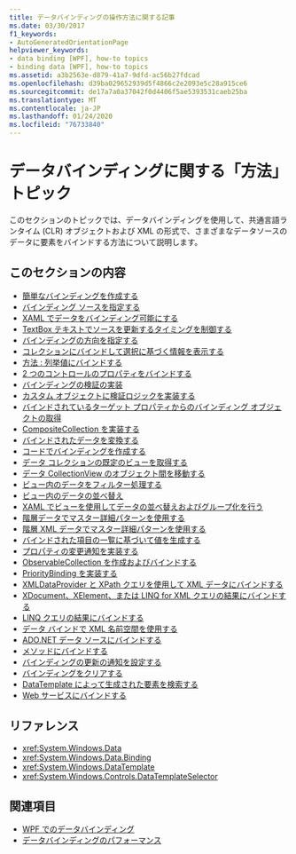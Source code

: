 ```yaml
---
title: データバインディングの操作方法に関する記事
ms.date: 03/30/2017
f1_keywords:
- AutoGeneratedOrientationPage
helpviewer_keywords:
- data binding [WPF], how-to topics
- binding data [WPF], how-to topics
ms.assetid: a3b2563e-d879-41a7-9dfd-ac56b27fdcad
ms.openlocfilehash: d39ba029652939d5f4866c2e2093e5c28a915ce6
ms.sourcegitcommit: de17a7a0a37042f0d4406f5ae5393531caeb25ba
ms.translationtype: MT
ms.contentlocale: ja-JP
ms.lasthandoff: 01/24/2020
ms.locfileid: "76733840"
---
```

# <a name="data-binding-how-to-topics"></a>データバインディングに関する「方法」トピック

このセクションのトピックでは、データバインディングを使用して、共通言語ランタイム (CLR) オブジェクトおよび XML の形式で、さまざまなデータソースのデータに要素をバインドする方法について説明します。

## <a name="in-this-section"></a>このセクションの内容

- [簡単なバインディングを作成する](how-to-create-a-simple-binding.md)
- [バインディング ソースを指定する](how-to-specify-the-binding-source.md)
- [XAML でデータをバインディング可能にする](how-to-make-data-available-for-binding-in-xaml.md)
- [TextBox テキストでソースを更新するタイミングを制御する](how-to-control-when-the-textbox-text-updates-the-source.md)
- [バインディングの方向を指定する](how-to-specify-the-direction-of-the-binding.md)
- [コレクションにバインドして選択に基づく情報を表示する](how-to-bind-to-a-collection-and-display-information-based-on-selection.md)
- [方法 : 列挙値にバインドする](how-to-bind-to-an-enumeration.md)
- [2 つのコントロールのプロパティをバインドする](how-to-bind-the-properties-of-two-controls.md)
- [バインディングの検証の実装](how-to-implement-binding-validation.md)
- [カスタム オブジェクトに検証ロジックを実装する](how-to-implement-validation-logic-on-custom-objects.md)
- [バインドされているターゲット プロパティからのバインディング オブジェクトの取得](how-to-get-the-binding-object-from-a-bound-target-property.md)
- [CompositeCollection を実装する](how-to-implement-a-compositecollection.md)
- [バインドされたデータを変換する](how-to-convert-bound-data.md)
- [コードでバインディングを作成する](how-to-create-a-binding-in-code.md)
- [データ コレクションの既定のビューを取得する](how-to-get-the-default-view-of-a-data-collection.md)
- [データ CollectionView のオブジェクト間を移動する](how-to-navigate-through-the-objects-in-a-data-collectionview.md)
- [ビュー内のデータをフィルター処理する](how-to-filter-data-in-a-view.md)
- [ビュー内のデータの並べ替え](how-to-sort-data-in-a-view.md)
- [XAML でビューを使用してデータの並べ替えおよびグループ化を行う](how-to-sort-and-group-data-using-a-view-in-xaml.md)
- [階層データでマスター詳細パターンを使用する](how-to-use-the-master-detail-pattern-with-hierarchical-data.md)
- [階層 XML データでマスター詳細パターンを使用する](how-to-use-the-master-detail-pattern-with-hierarchical-xml-data.md)
- [バインドされた項目の一覧に基づいて値を生成する](how-to-produce-a-value-based-on-a-list-of-bound-items.md)
- [プロパティの変更通知を実装する](how-to-implement-property-change-notification.md)
- [ObservableCollection を作成およびバインドする](how-to-create-and-bind-to-an-observablecollection.md)
- [PriorityBinding を実装する](how-to-implement-prioritybinding.md)
- [XMLDataProvider と XPath クエリを使用して XML データにバインドする](how-to-bind-to-xml-data-using-an-xmldataprovider-and-xpath-queries.md)
- [XDocument、XElement、または LINQ for XML クエリの結果にバインドする](how-to-bind-to-xdocument-xelement-or-linq-for-xml-query-results.md)
- [LINQ クエリの結果にバインドする](how-to-bind-to-the-results-of-a-linq-query.md)
- [データ バインドで XML 名前空間を使用する](how-to-use-xml-namespaces-in-data-binding.md)
- [ADO.NET データ ソースにバインドする](how-to-bind-to-an-ado-net-data-source.md)
- [メソッドにバインドする](how-to-bind-to-a-method.md)
- [バインディングの更新の通知を設定する](how-to-set-up-notification-of-binding-updates.md)
- [バインディングをクリアする](how-to-clear-bindings.md)
- [DataTemplate によって生成された要素を検索する](how-to-find-datatemplate-generated-elements.md)
- [Web サービスにバインドする](how-to-bind-to-a-web-service.md)

## <a name="reference"></a>リファレンス

- <xref:System.Windows.Data>
- <xref:System.Windows.Data.Binding>
- <xref:System.Windows.DataTemplate>
- <xref:System.Windows.Controls.DataTemplateSelector>

## <a name="related-sections"></a>関連項目

- [WPF でのデータバインディング](../../../desktop-wpf/data/data-binding-overview.md)
- [データバインディングのパフォーマンス](../advanced/optimizing-performance-data-binding.md)
